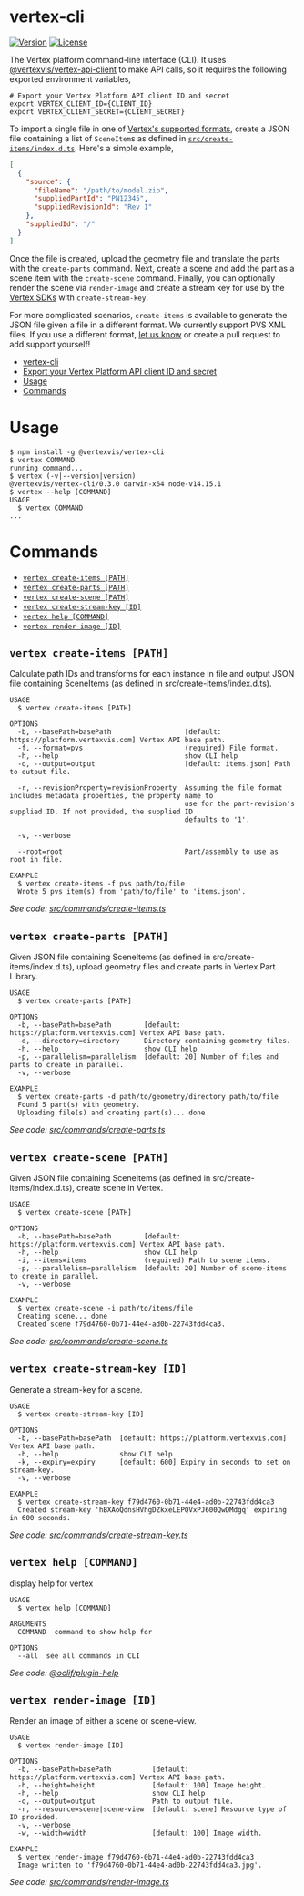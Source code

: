 # vertex-cli

[![Version](https://img.shields.io/npm/v/@vertexvis/vertex-cli.svg)](https://www.npmjs.com/package/@vertexvis/vertex-cli)
[![License](https://img.shields.io/npm/l/@vertexvis/vertex-cli.svg)](https://github.com/Vertexvis/vertex-cli/blob/master/LICENSE)

The Vertex platform command-line interface (CLI). It uses [@vertexvis/vertex-api-client](https://github.com/vertexvis/vertex-api-client-ts) to make API calls, so it requires the following exported environment variables,

```shell
# Export your Vertex Platform API client ID and secret
export VERTEX_CLIENT_ID={CLIENT_ID}
export VERTEX_CLIENT_SECRET={CLIENT_SECRET}
```

To import a single file in one of [Vertex's supported formats](https://developer.vertexvis.com/docs/guides/importing-data#supported-file-formats), create a JSON file containing a list of `SceneItem`s as defined in [`src/create-items/index.d.ts`](./src/create-items/index.d.ts). Here's a simple example,

```json
[
  {
    "source": {
      "fileName": "/path/to/model.zip",
      "suppliedPartId": "PN12345",
      "suppliedRevisionId": "Rev 1"
    },
    "suppliedId": "/"
  }
]
```

Once the file is created, upload the geometry file and translate the parts with the `create-parts` command. Next, create a scene and add the part as a scene item with the `create-scene` command. Finally, you can optionally render the scene via `render-image` and create a stream key for use by the [Vertex SDKs](https://developer.vertexvis.com/docs/sdk) with `create-stream-key`.

For more complicated scenarios, `create-items` is available to generate the JSON file given a file in a different format. We currently support PVS XML files. If you use a different format, [let us know](https://developer.vertexvis.com/docs/support) or create a pull request to add support yourself!

<!-- toc -->
* [vertex-cli](#vertex-cli)
* [Export your Vertex Platform API client ID and secret](#export-your-vertex-platform-api-client-id-and-secret)
* [Usage](#usage)
* [Commands](#commands)
<!-- tocstop -->

# Usage

<!-- usage -->
```sh-session
$ npm install -g @vertexvis/vertex-cli
$ vertex COMMAND
running command...
$ vertex (-v|--version|version)
@vertexvis/vertex-cli/0.3.0 darwin-x64 node-v14.15.1
$ vertex --help [COMMAND]
USAGE
  $ vertex COMMAND
...
```
<!-- usagestop -->

# Commands

<!-- commands -->
* [`vertex create-items [PATH]`](#vertex-create-items-path)
* [`vertex create-parts [PATH]`](#vertex-create-parts-path)
* [`vertex create-scene [PATH]`](#vertex-create-scene-path)
* [`vertex create-stream-key [ID]`](#vertex-create-stream-key-id)
* [`vertex help [COMMAND]`](#vertex-help-command)
* [`vertex render-image [ID]`](#vertex-render-image-id)

## `vertex create-items [PATH]`

Calculate path IDs and transforms for each instance in file and output JSON file containing SceneItems (as defined in src/create-items/index.d.ts).

```
USAGE
  $ vertex create-items [PATH]

OPTIONS
  -b, --basePath=basePath                  [default: https://platform.vertexvis.com] Vertex API base path.
  -f, --format=pvs                         (required) File format.
  -h, --help                               show CLI help
  -o, --output=output                      [default: items.json] Path to output file.

  -r, --revisionProperty=revisionProperty  Assuming the file format includes metadata properties, the property name to
                                           use for the part-revision's supplied ID. If not provided, the supplied ID
                                           defaults to '1'.

  -v, --verbose

  --root=root                              Part/assembly to use as root in file.

EXAMPLE
  $ vertex create-items -f pvs path/to/file
  Wrote 5 pvs item(s) from 'path/to/file' to 'items.json'.
```

_See code: [src/commands/create-items.ts](https://github.com/Vertexvis/vertex-cli/blob/v0.3.0/src/commands/create-items.ts)_

## `vertex create-parts [PATH]`

Given JSON file containing SceneItems (as defined in src/create-items/index.d.ts), upload geometry files and create parts in Vertex Part Library.

```
USAGE
  $ vertex create-parts [PATH]

OPTIONS
  -b, --basePath=basePath        [default: https://platform.vertexvis.com] Vertex API base path.
  -d, --directory=directory      Directory containing geometry files.
  -h, --help                     show CLI help
  -p, --parallelism=parallelism  [default: 20] Number of files and parts to create in parallel.
  -v, --verbose

EXAMPLE
  $ vertex create-parts -d path/to/geometry/directory path/to/file
  Found 5 part(s) with geometry.
  Uploading file(s) and creating part(s)... done
```

_See code: [src/commands/create-parts.ts](https://github.com/Vertexvis/vertex-cli/blob/v0.3.0/src/commands/create-parts.ts)_

## `vertex create-scene [PATH]`

Given JSON file containing SceneItems (as defined in src/create-items/index.d.ts), create scene in Vertex.

```
USAGE
  $ vertex create-scene [PATH]

OPTIONS
  -b, --basePath=basePath        [default: https://platform.vertexvis.com] Vertex API base path.
  -h, --help                     show CLI help
  -i, --items=items              (required) Path to scene items.
  -p, --parallelism=parallelism  [default: 20] Number of scene-items to create in parallel.
  -v, --verbose

EXAMPLE
  $ vertex create-scene -i path/to/items/file
  Creating scene... done
  Created scene f79d4760-0b71-44e4-ad0b-22743fdd4ca3.
```

_See code: [src/commands/create-scene.ts](https://github.com/Vertexvis/vertex-cli/blob/v0.3.0/src/commands/create-scene.ts)_

## `vertex create-stream-key [ID]`

Generate a stream-key for a scene.

```
USAGE
  $ vertex create-stream-key [ID]

OPTIONS
  -b, --basePath=basePath  [default: https://platform.vertexvis.com] Vertex API base path.
  -h, --help               show CLI help
  -k, --expiry=expiry      [default: 600] Expiry in seconds to set on stream-key.
  -v, --verbose

EXAMPLE
  $ vertex create-stream-key f79d4760-0b71-44e4-ad0b-22743fdd4ca3
  Created stream-key 'hBXAoQdnsHVhgDZkxeLEPQVxPJ600QwDMdgq' expiring in 600 seconds.
```

_See code: [src/commands/create-stream-key.ts](https://github.com/Vertexvis/vertex-cli/blob/v0.3.0/src/commands/create-stream-key.ts)_

## `vertex help [COMMAND]`

display help for vertex

```
USAGE
  $ vertex help [COMMAND]

ARGUMENTS
  COMMAND  command to show help for

OPTIONS
  --all  see all commands in CLI
```

_See code: [@oclif/plugin-help](https://github.com/oclif/plugin-help/blob/v3.2.0/src/commands/help.ts)_

## `vertex render-image [ID]`

Render an image of either a scene or scene-view.

```
USAGE
  $ vertex render-image [ID]

OPTIONS
  -b, --basePath=basePath          [default: https://platform.vertexvis.com] Vertex API base path.
  -h, --height=height              [default: 100] Image height.
  -h, --help                       show CLI help
  -o, --output=output              Path to output file.
  -r, --resource=scene|scene-view  [default: scene] Resource type of ID provided.
  -v, --verbose
  -w, --width=width                [default: 100] Image width.

EXAMPLE
  $ vertex render-image f79d4760-0b71-44e4-ad0b-22743fdd4ca3
  Image written to 'f79d4760-0b71-44e4-ad0b-22743fdd4ca3.jpg'.
```

_See code: [src/commands/render-image.ts](https://github.com/Vertexvis/vertex-cli/blob/v0.3.0/src/commands/render-image.ts)_
<!-- commandsstop -->
